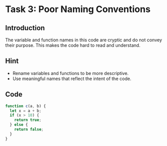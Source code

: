 # Task 3: Poor Naming Conventions

## Introduction

The variable and function names in this code are cryptic and do not convey their purpose. This makes the code hard to read and understand.

## Hint

- Rename variables and functions to be more descriptive.
- Use meaningful names that reflect the intent of the code.

## Code

```javascript
function c(a, b) {
  let x = a + b;
  if (x > 10) {
    return true;
  } else {
    return false;
  }
}
```
